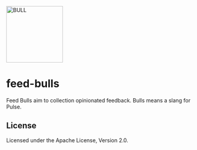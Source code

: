 <a href="http://www.flickr.com/photos/patarika/7911378538/" title="BULL by PATARIKA, on Flickr"><img src="http://farm9.staticflickr.com/8462/7911378538_b71e498354_q.jpg" width="150" height="150" alt="BULL"></a>

feed-bulls
==========

Feed Bulls aim to collection opinionated feedback. Bulls means a slang for Pulse.

## License

Licensed under the Apache License, Version 2.0.

